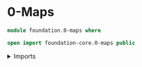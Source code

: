 # $0$-Maps

```agda
module foundation.0-maps where

open import foundation-core.0-maps public
```

<details><summary>Imports</summary>

```agda

```

</details>
